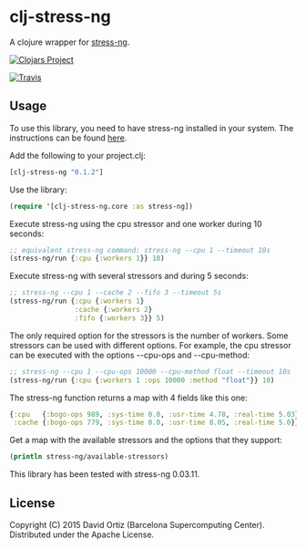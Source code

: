 # clj-stress-ng

A clojure wrapper for [stress-ng](http://kernel.ubuntu.com/~cking/stress-ng/).

[![Clojars Project](http://clojars.org/clj-stress-ng/latest-version.svg)](http://clojars.org/clj-stress-ng)

[![Travis](https://travis-ci.org/davidor/clj-stress-ng.svg?branch=master)](https://travis-ci.org/davidor/clj-stress-ng)

## Usage

To use this library, you need to have stress-ng installed in your system.
The instructions can be found [here](http://kernel.ubuntu.com/~cking/stress-ng/).

Add the following to your project.clj:
```clojure
[clj-stress-ng "0.1.2"]
```

Use the library:
```clojure
(require '[clj-stress-ng.core :as stress-ng])
```

Execute stress-ng using the cpu stressor and one worker during 10 seconds:
```clojure
;; equivalent stress-ng command: stress-ng --cpu 1 --timeout 10s
(stress-ng/run {:cpu {:workers 1}} 10)
```

Execute stress-ng with several stressors and during 5 seconds:
```clojure
;; stress-ng --cpu 1 --cache 2 --fifo 3 --timeout 5s
(stress-ng/run {:cpu {:workers 1}
                :cache {:workers 2}
                :fifo {:workers 3}} 5)
```

The only required option for the stressors is the number of workers.
Some stressors can be used with different options. For example,
the cpu stressor can be executed with the options --cpu-ops and
--cpu-method:
```clojure
;; stress-ng --cpu 1 --cpu-ops 10000 --cpu-method float --timeout 10s
(stress-ng/run {:cpu {:workers 1 :ops 10000 :method "float"}} 10)
```

The stress-ng function returns a map with 4 fields like this one:
```clojure
{:cpu   {:bogo-ops 989, :sys-time 0.0, :usr-time 4.78, :real-time 5.03}
 :cache {:bogo-ops 779, :sys-time 0.0, :usr-time 8.05, :real-time 5.0}}
```

Get a map with the available stressors and the options that they support:
```clojure
(println stress-ng/available-stressors)
```

This library has been tested with stress-ng 0.03.11.

## License

Copyright (C) 2015 David Ortiz (Barcelona Supercomputing Center).
Distributed under the Apache License.
